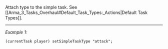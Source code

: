 Attach type to the simple task. See [[Arma_3_Tasks_Overhaul#Default_Task_Types:_Actions|Default Task Types]].


---
*Example 1:*
```sqf
(currentTask player) setSimpleTaskType "attack";
```